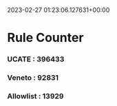 2023-02-27 01:23:06.127631+00:00
# Rule Counter 
 ### UCATE : 396433

 ### Veneto : 92831

 ### Allowlist : 13929